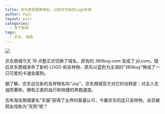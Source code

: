 ```yaml
---
title: 京东商城更换域名，以狗作为新的Logo形象
author: Paul
layout: post
categories:
  - 天下新闻
tags:
  - 京东, 电商
---
```


  

[![](http://img7.chztv.com/blog/2013-0406/jdlogo.jpg)](http://img7.chztv.com/blog/2013-0406/jdlogo.jpg)    

京东商城今天 19 点整正式切换了域名，原有的 360buy.com 变成了 jd.com。随后京东商城发布了新的 LOGO 和吉祥物，原先以蓝色为主调的“360buy”换成了一只可爱的卡通金属狗。

据了解，京东这位新的吉祥物名叫“Joy”，京东商城官方对它的诠释是：对主人忠诚而著称，拥有正直的品行和快捷的奔跑速度。

去年淘宝商城更名“天猫”获得了业界的普遍认可，今番京东的这只吉祥物，会否被网友戏称为“天狗”呢？



